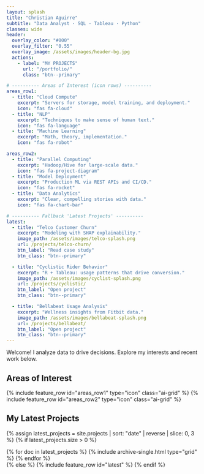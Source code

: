 ```yaml
---
layout: splash
title: "Christian Aguirre"
subtitle: "Data Analyst · SQL · Tableau · Python"
classes: wide
header:
  overlay_color: "#000"
  overlay_filter: "0.55"
  overlay_image: /assets/images/header-bg.jpg
  actions:
    - label: "MY PROJECTS"
      url: "/portfolio/"
      class: "btn--primary"

# ---------- Areas of Interest (icon rows) ----------
areas_row1:
  - title: "Cloud Compute"
    excerpt: "Servers for storage, model training, and deployment."
    icon: "fas fa-cloud"
  - title: "NLP"
    excerpt: "Techniques to make sense of human text."
    icon: "fas fa-language"
  - title: "Machine Learning"
    excerpt: "Math, theory, implementation."
    icon: "fas fa-robot"

areas_row2:
  - title: "Parallel Computing"
    excerpt: "Hadoop/Hive for large-scale data."
    icon: "fas fa-project-diagram"
  - title: "Model Deployment"
    excerpt: "Production ML via REST APIs and CI/CD."
    icon: "fas fa-rocket"
  - title: "Data Analytics"
    excerpt: "Clear, compelling stories with data."
    icon: "fas fa-chart-bar"

# ---------- Fallback 'Latest Projects' ----------
latest:
  - title: "Telco Customer Churn"
    excerpt: "Modeling with SHAP explainability."
    image_path: /assets/images/telco-splash.png
    url: /projects/telco-churn/
    btn_label: "Read case study"
    btn_class: "btn--primary"

  - title: "Cyclistic Rider Behavior"
    excerpt: "R + Tableau: usage patterns that drive conversion."
    image_path: /assets/images/cyclist-splash.png
    url: /projects/cyclistic/
    btn_label: "Open project"
    btn_class: "btn--primary"

  - title: "Bellabeat Usage Analysis"
    excerpt: "Wellness insights from Fitbit data."
    image_path: /assets/images/bellabeat-splash.png
    url: /projects/bellabeat/
    btn_label: "Open project"
    btn_class: "btn--primary"
---
```


Welcome! I analyze data to drive decisions. Explore my interests and recent work below.

## Areas of Interest
{% include feature_row id="areas_row1" type="icon" class="ai-grid" %}
{% include feature_row id="areas_row2" type="icon" class="ai-grid" %}

## My Latest Projects
{% assign latest_projects = site.projects | sort: "date" | reverse | slice: 0, 3 %}
{% if latest_projects.size > 0 %}
<div class="grid__wrapper">
  {% for doc in latest_projects %}
    {% include archive-single.html type="grid" %}
  {% endfor %}
</div>
{% else %}
{% include feature_row id="latest" %}
{% endif %}
